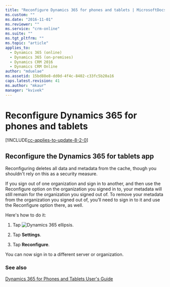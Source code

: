 ```yaml
---
title: "Reconfigure Dynamics 365 for phones and tablets | MicrosoftDocs"
ms.custom: ""
ms.date: "2016-11-01"
ms.reviewer: ""
ms.service: "crm-online"
ms.suite: ""
ms.tgt_pltfrm: ""
ms.topic: "article"
applies_to: 
  - Dynamics 365 (online)
  - Dynamics 365 (on-premises)
  - Dynamics CRM 2016
  - Dynamics CRM Online
author: "mduelae"
ms.assetid: 15bd88e8-dd0d-4f4c-8402-c33fc5b20a16
caps.latest.revision: 41
ms.author: "mkaur"
manager: "kvivek"
---
```

# Reconfigure Dynamics 365 for phones and tablets

[!INCLUDE[cc-applies-to-update-8-2-0](../../../../includes/cc_applies_to_update_8_2_0.md)]

## Reconfigure the Dynamics 365 for tablets app  
 Reconfiguring deletes all data and metadata from the cache, though you shouldn't rely on this as a security measure.  
  
 If you sign out of one organization and sign in to another, and then use the Reconfigure option on the organization you signed in to, your metadata will still remain for the organization you signed out of. To remove your metadata from the organization you signed out of, you’ll need to sign in to it and use the Reconfigure option there, as well.  
  
 Here's how to do it:  
  
1.  Tap ![Dynamics 365 ellipsis](../../../media/mobile-ellipsis.png "Dynamics 365 ellipsis").  
  
2.  Tap **Settings**.  
  
3.  Tap **Reconfigure**.  
  
 You can now sign in to a different server or organization.  
  
### See also  
 [Dynamics 365 for Phones and Tablets User's Guide](../../../dynamics-365-phones-tablets-users-guide.md)
